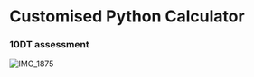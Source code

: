 # Customised Python Calculator
### 10DT assessment


![IMG_1875](https://user-images.githubusercontent.com/103608431/192412189-edf6f2ab-47c8-425b-9127-02b34c31c3b1.png)
